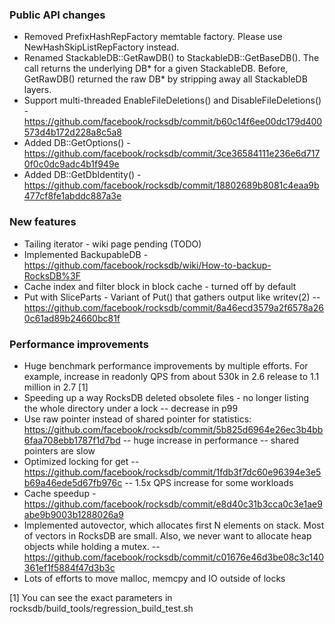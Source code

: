 ### Public API changes
* Removed PrefixHashRepFactory memtable factory. Please use NewHashSkipListRepFactory instead.
* Renamed StackableDB::GetRawDB() to StackableDB::GetBaseDB(). The call returns the underlying DB* for a given StackableDB. Before, GetRawDB() returned the raw DB* by stripping away all StackableDB layers.
* Support multi-threaded EnableFileDeletions() and DisableFileDeletions() - https://github.com/facebook/rocksdb/commit/b60c14f6ee00dc179d400573d4b172d228a8c5a8
* Added DB::GetOptions() - https://github.com/facebook/rocksdb/commit/3ce36584111e236e6d7170f0c0dc9adc4b1f949e
* Added DB::GetDbIdentity() - https://github.com/facebook/rocksdb/commit/18802689b8081c4eaa9b477cf8fe1abddc887a3e

### New features
* Tailing iterator - wiki page pending (TODO)
* Implemented BackupableDB - https://github.com/facebook/rocksdb/wiki/How-to-backup-RocksDB%3F
* Cache index and filter block in block cache - turned off by default
* Put with SliceParts - Variant of Put() that gathers output like writev(2) -- https://github.com/facebook/rocksdb/commit/8a46ecd3579a2f6578a260c61ad89b24660bc81f

### Performance improvements
* Huge benchmark performance improvements by multiple efforts. For example, increase in readonly QPS from about 530k in 2.6 release to 1.1 million in 2.7 [1]
* Speeding up a way RocksDB deleted obsolete files - no longer listing the whole directory under a lock -- decrease in p99
* Use raw pointer instead of shared pointer for statistics: https://github.com/facebook/rocksdb/commit/5b825d6964e26ec3b4bb6faa708ebb1787f1d7bd -- huge increase in performance -- shared pointers are slow
* Optimized locking for get -- https://github.com/facebook/rocksdb/commit/1fdb3f7dc60e96394e3e5b69a46ede5d67fb976c -- 1.5x QPS increase for some workloads
* Cache speedup - https://github.com/facebook/rocksdb/commit/e8d40c31b3cca0c3e1ae9abe9b9003b1288026a9
* Implemented autovector, which allocates first N elements on stack. Most of vectors in RocksDB are small. Also, we never want to allocate heap objects while holding a mutex. -- https://github.com/facebook/rocksdb/commit/c01676e46d3be08c3c140361ef1f5884f47d3b3c
* Lots of efforts to move malloc, memcpy and IO outside of locks

[1] You can see the exact parameters in rocksdb/build_tools/regression_build_test.sh